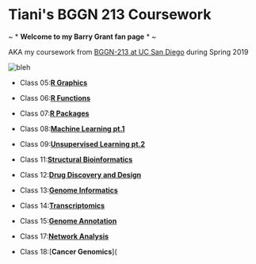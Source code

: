 # Tiani's BGGN 213 Coursework

~ * **Welcome to my Barry Grant fan page** * ~

AKA my coursework from [BGGN-213 at UC San Diego](https://bioboot.github.io/bggn213_S19/) during Spring 2019

![bleh](https://static1.fjcdn.com/comments/One+of+the+most+bizarre+uses+of+a+gif+ive+_a3ae7b0f9cfde63d6e7accae807756a4.jpg)

- Class 05:[**R Graphics**](https://github.com/tianii/bggn213_s19/blob/master/class05/Day05.md)

- Class 06:[**R Functions**](https://github.com/tianii/bggn213_s19/blob/master/Class06/Class_6_.md)

- Class 07:[**R Packages**](https://github.com/tianii/bggn213_s19/blob/master/Day07/Day07_Worksheet.md)

- Class 08:[**Machine Learning pt.1**](https://github.com/tianii/bggn213_s19/blob/master/Day08/Day08.md)

- Class 09:[**Unsupervised Learning pt.2**](https://github.com/tianii/bggn213_s19/blob/master/Day09/Day09.md)

- Class 11:[**Structural Bioinformatics**](https://github.com/tianii/bggn213_s19/blob/master/Day11/Day11.md)

- Class 12:[**Drug Discovery and Design**](https://github.com/tianii/bggn213_s19/blob/master/Day12/Day12.md)

- Class 13:[**Genome Informatics**](https://github.com/tianii/bggn213_s19/blob/master/Day13/Day13.md)

- Class 14:[**Transcriptomics**](https://github.com/tianii/bggn213_s19/blob/master/Day14.1/Day14.1.md)

- Class 15:[**Genome Annotation**](https://github.com/tianii/bggn213_s19/blob/master/Day15/Day15.md)

- Class 17:[**Network Analysis**](https://github.com/tianii/bggn213_s19/blob/master/Day17/Day17.md)

- Class 18:[**Cancer Genomics**](

